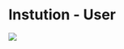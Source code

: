 # Instution - User

<img src = "../public/img/1.png" />


















































































































































